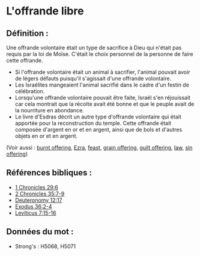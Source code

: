 # L'offrande libre

## Définition :

Une offrande volontaire était un type de sacrifice à Dieu qui n'était pas requis par la loi de Moïse. C'était le choix personnel de la personne de faire cette offrande.

* Si l'offrande volontaire était un animal à sacrifier, l'animal pouvait avoir de légers défauts puisqu'il s'agissait d'une offrande volontaire.
* Les Israélites mangeaient l'animal sacrifié dans le cadre d'un festin de célébration.
* Lorsqu'une offrande volontaire pouvait être faite, Israël s'en réjouissait car cela montrait que la récolte avait été bonne et que le peuple avait de la nourriture en abondance.
* Le livre d'Esdras décrit un autre type d'offrande volontaire qui était apportée pour la reconstruction du temple. Cette offrande était composée d'argent en or et en argent, ainsi que de bols et d'autres objets en or et en argent.

(Voir aussi : [burnt offering](../other/burntoffering.md), [Ezra](../names/ezra.md), [feast](../other/feast.md), [grain offering](../other/grainoffering.md), [guilt offering](../other/guiltoffering.md), [law](../kt/lawofmoses.md), [sin offering](../other/sinoffering.md))

## Références bibliques :

* [1 Chronicles 29:6](rc://en/tn/help/1ch/29/06)
* [2 Chronicles 35:7-9](rc://en/tn/help/2ch/35/07)
* [Deuteronomy 12:17](rc://en/tn/help/deu/12/17)
* [Exodus 36:2-4](rc://en/tn/help/exo/36/02)
* [Leviticus 7:15-16](rc://en/tn/help/lev/07/15)

## Données du mot :

* Strong's : H5068, H5071
